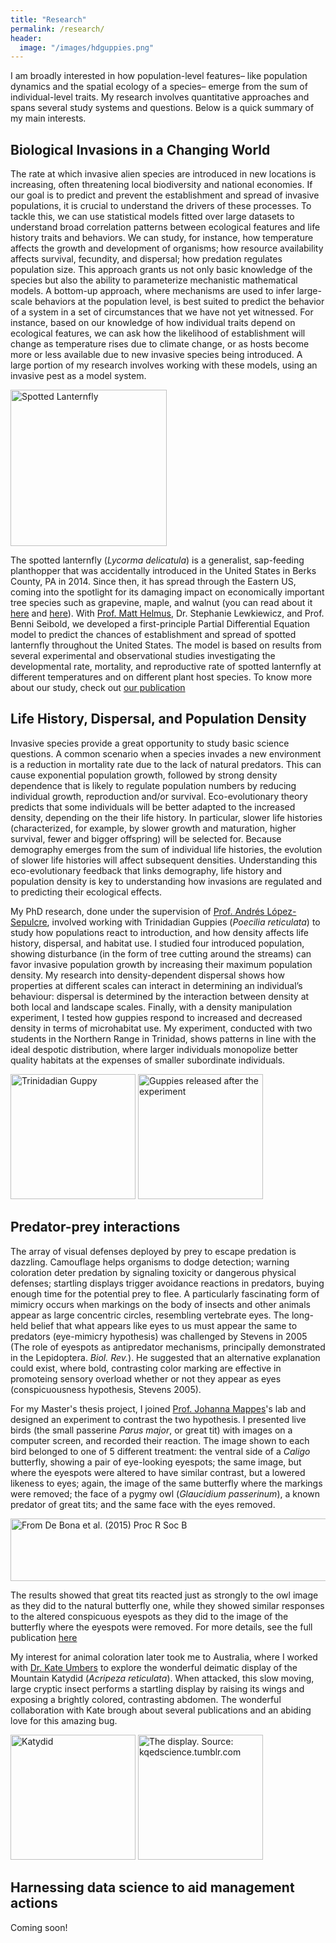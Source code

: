 ```yaml
---
title: "Research"
permalink: /research/
header:
  image: "/images/hdguppies.png"
---
```


I am broadly interested in how population-level features– like population dynamics and the spatial ecology of a species– emerge from the sum of individual-level traits. My research involves quantitative approaches and spans several study systems and questions. Below is a quick summary of my main interests.

## Biological Invasions in a Changing World

The rate at which invasive alien species are introduced in new locations is increasing, often threatening local biodiversity and national economies. If our goal is to predict and prevent the establishment and spread of invasive populations, it is crucial to understand the drivers of these processes. To tackle this, we can use statistical models fitted over large datasets to understand broad correlation patterns between ecological features and life history traits and behaviors. We can study, for instance, how temperature affects the growth and development of organisms; how resource availability affects survival, fecundity, and dispersal; how predation regulates population size. This approach grants us not only basic knowledge of the species but also the ability to parameterize mechanistic mathematical models. A bottom-up approach, where mechanisms are used to infer large-scale behaviors at the population level, is best suited to predict the behavior of a system in a set of circumstances that we have not yet witnessed. For instance, based on our knowledge of how individual traits depend on ecological features, we can ask how the likelihood of establishment will change as temperature rises due to climate change, or as hosts become more or less available due to new invasive species being introduced. A large portion of my research involves working with these models, using an invasive pest as a model system.

 <img src="{{ site.url }}{{ site.baseurl }}/images/slf_drawn.png" alt="Spotted Lanternfly" width="250px">

The spotted lanternfly (*Lycorma delicatula*) is a generalist, sap-feeding planthopper that was accidentally introduced in the United States in Berks County, PA in 2014. Since then, it has spread through the Eastern US, coming into the spotlight for its damaging impact on economically important tree species such as grapevine, maple, and walnut (you can read about it [here](https://extension.psu.edu/spotted-lanternfly) and [here](https://www.agriculture.pa.gov/Plants_Land_Water/PlantIndustry/Entomology/spotted_lanternfly/SpottedLanternflyAlert/Pages/default.aspx)). With [Prof. Matt Helmus](https://www.iecolab.org/matthew-r-helmus/), Dr. Stephanie Lewkiewicz, and Prof. Benni Seibold, we developed a first-principle Partial Differential Equation model to predict the chances of establishment and spread of spotted lanternfly throughout the United States. The model is based on results from several experimental and observational studies investigating the developmental rate, mortality, and reproductive rate of spotted lanternfly at different temperatures and on different plant host species. To know more about our study, check out [our publication](https://link.springer.com/article/10.1007/s00285-022-01800-9)

## Life History, Dispersal, and Population Density

Invasive species provide a great opportunity to study basic science questions. A common scenario when a species invades a new environment is a reduction in mortality rate due to the lack of natural predators. This can cause exponential population growth, followed by strong density dependence that is likely to regulate population numbers by reducing individual growth, reproduction and/or survival. Eco-evolutionary theory predicts that some individuals will be better adapted to the increased density, depending on the their life history. In particular, slower life histories (characterized, for example, by slower growth and maturation, higher survival, fewer and bigger offspring) will be selected for. Because demography emerges from the sum of individual life histories, the evolution of slower life histories will affect subsequent densities. Understanding this eco-evolutionary feedback that links demography, life history and population density is key to understanding how invasions are regulated and to predicting their ecological effects.

My PhD research, done under the supervision of [Prof. Andrés López-Sepulcre](https://ecologyandevolution.cornell.edu/andres-lopez-sepulcre), involved working with Trinidadian Guppies (*Poecilia reticulata*) to study how populations react to introduction, and how density affects life history, dispersal, and habitat use. I studied four introduced population, showing disturbance (in the form of tree cutting around the streams) can favor invasive population growth by increasing their maximum population density. My research into density-dependent dispersal shows how properties at different scales can interact in determining an individual’s behaviour: dispersal is determined by the interaction between density at both local and landscape scales. Finally, with a density manipulation experiment, I tested how guppies respond to increased and decreased density in terms of microhabitat use. My experiment, conducted with two students in the Northern Range in Trinidad, shows patterns in line with the ideal despotic distribution, where larger individuals monopolize better quality habitats at the expenses of smaller subordinate individuals.

 <p float="left">
  <img src="{{ site.url }}{{ site.baseurl }}/images/guppy_male.jpg" height="200px" 
   alt="Trinidadian Guppy" />
  <img src="{{ site.url }}{{ site.baseurl }}/images/field_release_guppies.jpeg" alt="Guppies released after the experiment" height="200px" /> 
</p>

## Predator-prey interactions

The array of visual defenses deployed by prey to escape predation is dazzling. Camouflage helps organisms to dodge detection; warning coloration deter predation by signaling toxicity or dangerous physical defenses; startling displays trigger avoidance reactions in predators, buying enough time for the potential prey to flee. A particularly fascinating form of mimicry occurs when markings on the body of insects and other animals appear as large concentric circles, resembling vertebrate eyes. The long-held belief that what appears like eyes to us must appear the same to predators (eye-mimicry hypothesis) was challenged by Stevens in 2005 (The role of eyespots as antipredator mechanisms, principally demonstrated in the Lepidoptera. *Biol. Rev.*). He suggested that an alternative explanation could exist, where bold, contrasting color marking are effective in promoteing sensory overload whether or not they appear as eyes (conspicuousness hypothesis, Stevens 2005).

For my Master's thesis project, I joined [Prof. Johanna Mappes](https://predatorpreyinteractions.com/)'s lab and designed an experiment to contrast the two hypothesis. I presented live birds (the small passerine *Parus major*, or great tit) with images on a computer screen, and recorded their reaction. The image shown to each bird belonged to one of 5 different treatment: the ventral side of a *Caligo* butterfly, showing a pair of eye-looking eyespots; the same image, but where the eyespots were altered to have similar contrast, but a lowered likeness to eyes; again, the image of the same butterfly where the markings were removed; the face of a pygmy owl (*Glaucidium passerinum*), a known predator of great tits; and the same face with the eyes removed.

 <img src="{{ site.url }}{{ site.baseurl }}/images/eyespots.png" alt="From De Bona et al. (2015) Proc R Soc B" style="width:600px;height:100px;">

The results showed that great tits reacted just as strongly to the owl image as they did to the natural butterfly one, while they showed similar responses to the altered conspicuous eyespots as they did to the image of the butterfly where the eyespots were removed. For more details, see the full publication [here](https://royalsocietypublishing.org/doi/10.1098/rspb.2015.0202) 

My interest for animal coloration later took me to Australia, where I worked with [Dr. Kate Umbers](https://www.westernsydney.edu.au/staff_profiles/WSU/doctor_kate_umbers) to explore the wonderful deimatic display of the Mountain Katydid (*Acripeza reticulata*). When attacked, this slow moving, large cryptic insect performs a startling display by raising its wings and exposing a brightly colored, contrasting abdomen. The wonderful collaboration with Kate brough about several publications and an abiding love for this amazing bug.

<p float="left">
  <img src="{{ site.url }}{{ site.baseurl }}/images/katydid.jpg" height="200px" 
  alt = "Katydid"/>
  <img src="{{ site.url }}{{ site.baseurl }}/images/deimatic.gif" height="200px" 
  alt = "The display. Source: kqedscience.tumblr.com"/> 
</p>

## Harnessing data science to aid management actions

Coming soon!